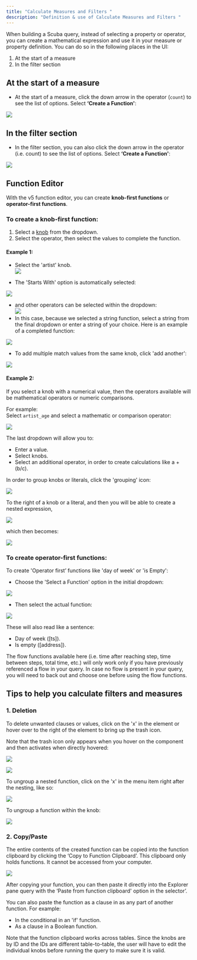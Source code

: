 ```yaml
---
title: "Calculate Measures and Filters "
description: "Definition & use of Calculate Measures and Filters "
---
```

When building a Scuba query, instead of selecting a property or operator, you can create a mathematical expression and use it in your measure or property definition. You can do so in the following places in the UI:

1. At the start of a measure
2. In the filter section

## At the start of a measure

- At the start of a measure, click the down arrow in the operator (`count`) to see the list of options. Select **‘Create a Function'**:

![](./attachments/opeator.png)

## In the filter section

- In the filter section, you can also click the down arrow in the operator (i.e. count) to see the list of options. Select **‘Create a Function'**:

![](./attachments/filtered%20to.png)

## Function Editor

With the v5 function editor, you can create **knob-first functions** or **operator-first functions**.

### To create a knob-first function:

1. Select a [knob](https://scuba.atlassian.net/wiki/spaces/GLOSSARY/pages/2160231434/Knowledge+Object+knob+v5) from the dropdown.
2. Select the operator, then select the values to complete the function.

#### Example 1:  

- Select the 'artist' knob.  
![](./attachments/select_artist.png)
  
- The 'Starts With' option is automatically selected:

![](./attachments/f583c2383a.png)

- and other operators can be selected within the dropdown:  
![](./attachments/other_operators.png)
- In this case, because we selected a string function, select a string from the final dropdown or enter a string of your choice. Here is an example of a completed function:

![](./attachments/bc8479b515.png)

- To add multiple match values from the same knob, click 'add another':

![](./attachments/c87fb7f52c.png)

#### Example 2:

If you select a knob with a numerical value, then the operators available will be mathematical operators or numeric comparisons.

For example:  
Select `artist_age` and select a mathematic or comparison operator:

![](./attachments/e2611ca1b9.png)

The last dropdown will allow you to:

- Enter a value.
- Select knobs.
- Select an additional operator, in order to create calculations like a + (b/c).

In order to group knobs or literals, click the 'grouping' icon:

![](./attachments/group%20icon.png)

To the right of a knob or a literal, and then you will be able to create a nested expression,

![](./attachments/5b33b99910.png)

which then becomes:

![](./attachments/4f6fdf1b93.png)

### To create operator-first functions:

To create 'Operator first’ functions like 'day of week' or 'is Empty':

- Choose the 'Select a Function' option in the initial dropdown:

![](./attachments/6477c4e48f.png)

- Then select the actual function:

![](./attachments/c44302c60d.png)

These will also read like a sentence:

- Day of week (\[ts\]).
- Is empty (\[address\]).

The flow functions available here (i.e. time after reaching step, time between steps, total time, etc.) will only work only if you have previously referenced a flow in your query. In case no flow is present in your query, you will need to back out and choose one before using the flow functions.

## Tips to help you calculate filters and measures

### 1\. Deletion

To delete unwanted clauses or values, click on the 'x' in the element or hover over to the right of the element to bring up the trash icon.

Note that the trash icon only appears when you hover on the component and then activates when directly hovered:

![](./attachments/513cd333c6.png)

![](./attachments/635ed6e9ac.png)

To ungroup a nested function, click on the 'x' in the menu item right after the nesting, like so:

![](./attachments/3c06a86c38.png)

To ungroup a function within the knob:

![](./attachments/446075c18c.png)

### 2\. Copy/Paste

The entire contents of the created function can be copied into the function clipboard by clicking the ‘Copy to Function Clipboard’. This clipboard only holds functions. It cannot be accessed from your computer.

![](./attachments/copy_paste.png)

After copying your function, you can then paste it directly into the Explorer pane query with the ‘Paste from function clipboard' option in the selector’.

You can also paste the function as a clause in as any part of another function. For example:

- In the conditional in an 'if' function.
- As a clause in a Boolean function.

Note that the function clipboard works across tables. Since the knobs are by ID and the IDs are different table-to-table, the user will have to edit the individual knobs before running the query to make sure it is valid.